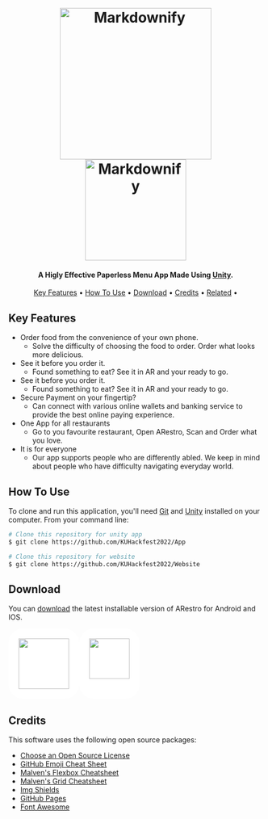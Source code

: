 <h1 align="center">
  <br>
  <a href="#"><img src="https://github.com/KUHackfest2022/Website/blob/main/assets/images/logo.png" alt="Markdownify" width="300"></a>
  <br>
  <img src="https://github.com/KUHackfest2022/Website/blob/main/assets/LOGO%20TXT%20WHITE.png" alt="Markdownify" width="200">
  <br>
</h1>

<h4 align="center">A Higly Effective Paperless Menu App Made Using <a href="https://unity.com/">Unity</a>.</h4>

<p align="center">
  <a href="#key-features">Key Features</a> •
  <a href="#how-to-use">How To Use</a> •
  <a href="#download">Download</a> •
  <a href="#credits">Credits</a> •
  <a href="#related">Related</a> •
</p>


## Key Features

* Order food from the convenience of your own phone.
  - Solve the difficulty of choosing the food to order. Order what looks more delicious.
* See it before you order it.
  - Found something to eat? See it in AR and your ready to go.
* See it before you order it.
  - Found something to eat? See it in AR and your ready to go.
* Secure Payment on your fingertip?
  - Can connect with various online wallets and banking service to provide the best online paying experience.
* One App for all restaurants
  - Go to you favourite restaurant, Open ARestro, Scan and Order what you love.
* It is for everyone
  - Our app supports people who are differently abled. We keep in mind about people who have difficulty navigating everyday world.


## How To Use

To clone and run this application, you'll need [Git](https://git-scm.com) and [Unity](https://unity.com) installed on your computer. From your command line:

```bash
# Clone this repository for unity app
$ git clone https://github.com/KUHackfest2022/App

# Clone this repository for website
$ git clone https://github.com/KUHackfest2022/Website

```

## Download

You can [download](https://github.com/amitmerchant1990/electron-markdownify/releases/tag/v1.2.0) the latest installable version of ARestro for Android and IOS.

<div style="display:flex">
<a style="padding:20px;background-color:white;border-radius:30px">
<img src="https://www.freepnglogos.com/uploads/android-logo-png/android-logo-0.png" width=100/>
</a>
<a style="padding:20px;background-color:white;border-radius:30px">
<img src="https://cdn3.iconfinder.com/data/icons/social-media-logos-glyph/2048/5315_-_Apple-512.png" width=80/>
</a>
</div>

## Credits

This software uses the following open source packages:


* [Choose an Open Source License](https://choosealicense.com)
* [GitHub Emoji Cheat Sheet](https://www.webpagefx.com/tools/emoji-cheat-sheet)
* [Malven's Flexbox Cheatsheet](https://flexbox.malven.co/)
* [Malven's Grid Cheatsheet](https://grid.malven.co/)
* [Img Shields](https://shields.io)
* [GitHub Pages](https://pages.github.com)
* [Font Awesome](https://fontawesome.com)


